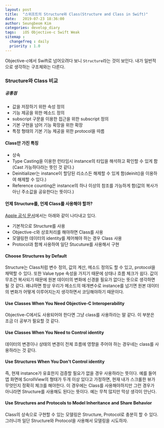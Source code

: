 ```yaml
---
layout: post
title:  "스위프트의 Structure와 Class(Structure and Class in Swift)"
date:   2019-07-23 18:36:00
author: Seungbeom Kim
categories: develop_diary
tags:	iOS Objective-c Swift Weak
sitemap :
  changefreq : daily
  priority : 1.0
---
```


Objective-c에서 Swift로 넘어오려다 보니 `Structure`라는 것이 보인다. 내가 일반적으로 생각하는 구조체와는 다른다.

### Structure와 Class 비교

##### 공통점

- 값을 저장하기 위한 속성 정의
- 기능 제공을 위한 메소드 정의
- subscript 구문을 이용한 접근을 위한 subscript 정의
- 기본 구현을 넘어 기능 확장을 위한 확장
- 특정 형태의 기본 기능 제공을 위한 protocol을 따름

#### Class만 가진 특징

- 상속
- Type Casting을 이용한 런타임시 instance의 타입을 해석하고 확인할 수 있게 함 (Cast 가능하다라는 뜻인 것 같다.)
- Deinitializer는 instance이 할당된 리소스든 해제할 수 있게 함(deinit()을 이용하여 해제할 수 있다.)
- Reference counting은 instance의 하나 이상의 참조를 가능하게 함(값의 복사가 아닌 주소값을 공유한다는 뜻이다.)

#### 언제 Structure를, 언제 Class를 사용해야 할까?

[Apple 공식 문서](https://developer.apple.com/documentation/swift/choosing_between_structures_and_classes)에서는 아래와 같이 나타내고 있다.

- 기본적으로 Structure를 사용
- Objective-c와 상호처리를 해야하면 Class를 사용
- 모델링한 데이터의 identity를 제어해야 하는 경우 Class 사용
- Protocol과 함께 사용하여 일단 Stucuture를 사용해서 구현

#### Choose Structures by Default
Structure는 Class처럼 변수 정의, 값의 계산, 메소드 정의도 할 수 있고, protocol을 채택할 수 있다. 또한 Value type 속성을 가지기 때문에 상태나 흐름 체크가 쉽다. 값이 무조건 복사되기 때문에 원본 데이터의 변화에 신경쓸 필요가 없다는 뜻으로 생각하면 될 것 같다. 왜냐하면 항상 우리가 메소드의 매개변수로 instance를 넘기면 원본 데이터의 변화가 어떻게 이루어지는지 생각하면서 코딩해야하기 때문이다.

#### Use Classes When You Need Objective-C Interoperability
Objective-C에서도 사용되어야 한다면 그냥 class를 사용하라는 말 같다. 이 부분은 조금 더 공부가 필요할 것 같다.

#### Use Classes When You Need to Control identity
데이터의 변경이나 상태의 변경이 전체 흐름에 영향을 주어야 하는 경우네는 class를 사용하라는 것 같다.

#### Use Structures When You Don't Control identity
즉, 현재 instance가 유효한지 검증할 필요가 없을 경우 사용하라는 뜻이다. 예를 들어 앱 화면에 ScrollView의 형태가 두개 이상 있다고 가정하면, 현재 내가 스크롤한 뷰가 무엇인지 정확히 체크를 해야한다. 이 경우에는 Class를 사용해야하지만 그런 경우가 아니라면 Structure를 사용해도 된다는 뜻이다. 예는 무척 많지만 막상 생각이 안난다.

#### Use Structures and Protocols to Model Inheritance and Share Behavior
Class의 상속으로 구현할 수 있는 모델링은 Structure, Protocol로 충분히 할 수 있다. 그러니까 일단 Structure와 Protocol을 사용해서 모델링을 시도하자.
